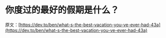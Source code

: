 # 你度过的最好的假期是什么？

原文：[https://dev.to/ben/what-s-the-best-vacation-you-ve-ever-had-43a](https://dev.to/ben/what-s-the-best-vacation-you-ve-ever-had-43a)